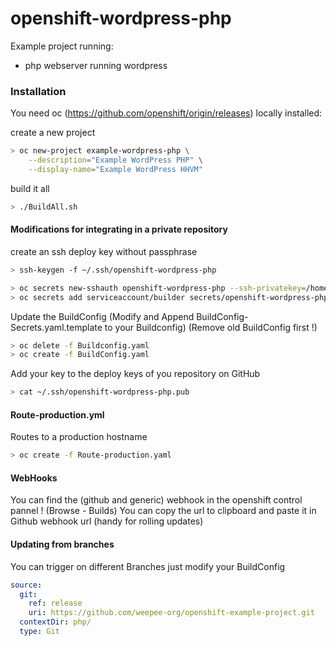 # openshift-wordpress-php

Example project running:
- php webserver running wordpress

### Installation

You need oc (https://github.com/openshift/origin/releases) locally installed:

create a new project

```sh
> oc new-project example-wordpress-php \
    --description="Example WordPress PHP" \
    --display-name="Example WordPress HHVM"
```

build it all

```sh
> ./BuildAll.sh
```

#### Modifications for integrating in a private repository

create an ssh deploy key without passphrase
```sh
> ssh-keygen -f ~/.ssh/openshift-wordpress-php
```

```sh
> oc secrets new-sshauth openshift-wordpress-php --ssh-privatekey=/home/joeri/.ssh/openshift-wordpress-php
> oc secrets add serviceaccount/builder secrets/openshift-wordpress-php
```

Update the BuildConfig
(Modify and Append BuildConfig-Secrets.yaml.template to your Buildconfig)
(Remove old BuildConfig first !)

```sh
> oc delete -f Buildconfig.yaml
> oc create -f BuildConfig.yaml
```
Add your key to the deploy keys of you repository on GitHub

```sh
> cat ~/.ssh/openshift-wordpress-php.pub
```

#### Route-production.yml

Routes to a production hostname

```sh
> oc create -f Route-production.yaml
```

#### WebHooks

You can find the (github and generic) webhook in the openshift control pannel ! (Browse - Builds)
You can copy the url to clipboard and paste it in Github webhook url (handy for rolling updates)

#### Updating from branches

You can trigger on different Branches just modify your BuildConfig

```yaml
source:
  git:
    ref: release
    uri: https://github.com/weepee-org/openshift-example-project.git
  contextDir: php/
  type: Git
```
